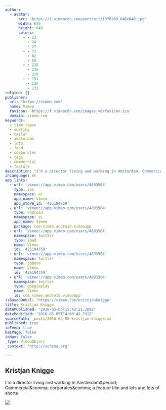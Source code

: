 ```yaml
---
author:
  - avatar:
      src: 'https://i.vimeocdn.com/portrait/1378969_640x640.jpg'
      width: 640
      height: 640
      colors:
        - - 23
          - 24
          - 27
        - - 71
          - 62
          - 59
        - - 218
          - 216
          - 219
        - - 151
          - 136
          - 133
related: []
publisher:
  url: 'https://vimeo.com'
  name: Vimeo
  favicon: 'https://f.vimeocdn.com/images_v6/favicon.ico'
  domain: vimeo.com
keywords:
  - time-lapse
  - surfing
  - tailor
  - amsterdam
  - lots
  - feed
  - corporates
  - tags
  - commercial
  - feature
description: "I'm a director living and working in Amsterdam. Commercial, corporates, a feature film and lots and lots of shorts"
inLanguage: en
app_links:
  - url: 'vimeo://app.vimeo.com/users/4893504'
    type: ios
    namespace: ai
    app_name: Vimeo
    app_store_id: '425194759'
  - url: 'vimeo://app.vimeo.com/users/4893504'
    type: android
    namespace: ai
    app_name: Vimeo
    package: com.vimeo.android.videoapp
  - url: 'vimeo://app.vimeo.com/users/4893504'
    namespace: twitter
    type: ipad
    name: Vimeo
    id: '425194759'
  - url: 'vimeo://app.vimeo.com/users/4893504'
    namespace: twitter
    type: iphone
    name: Vimeo
    id: '425194759'
  - url: 'vimeo://app.vimeo.com/users/4893504'
    namespace: twitter
    type: googleplay
    name: Vimeo
    id: com.vimeo.android.videoapp
isBasedOnUrl: 'https://vimeo.com/kristjanknigge'
title: Kristjan Knigge
datePublished: '2016-03-05T15:42:21.269Z'
dateModified: '2016-03-05T14:00:49.791Z'
sourcePath: _posts/2016-03-05-kristjan-knigge.md
published: true
inFeed: true
hasPage: false
inNav: false
_type: VideoObject
_context: 'http://schema.org'

---
```

<article style=""><h1>Kristjan Knigge</h1><p>I'm a director living and working in Amsterdam&amp;period; Commercial&amp;comma; corporates&amp;comma; a feature film and lots and lots of shorts</p><img src="https://i.vimeocdn.com/portrait/1378969_640x640.jpg" /></article>